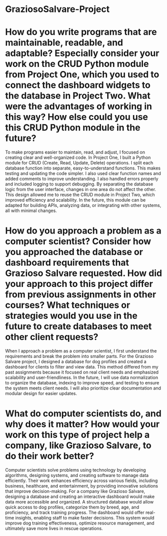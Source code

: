 # GraziosoSalvare-Project

# How do you write programs that are maintainable, readable, and adaptable? Especially consider your work on the CRUD Python module from Project One, which you used to connect the dashboard widgets to the database in Project Two. What were the advantages of working in this way? How else could you use this CRUD Python module in the future?
To make programs easier to maintain, read, and adjust, I focused on creating clear and well-organized code. In Project One, I built a Python module for CRUD (Create, Read, Update, Delete) operations. I split each database function into separate, easy-to-understand functions. This makes testing and updating the code simpler. I also used clear function names and added comments to improve understanding. I also handled errors properly and included logging to support debugging. By separating the database logic from the user interface, changes in one area do not affect the other. This design allowed me to reuse the CRUD module in Project Two, which improved efficiency and scalability. In the future, this module can be adapted for building APIs, analyzing data, or integrating with other systems, all with minimal changes.

# How do you approach a problem as a computer scientist? Consider how you approached the database or dashboard requirements that Grazioso Salvare requested. How did your approach to this project differ from previous assignments in other courses? What techniques or strategies would you use in the future to create databases to meet other client requests?
When I approach a problem as a computer scientist, I first understand the requirements and break the problem into smaller parts. For the Grazioso Salvare project, I designed a database for dog profiles and created a dashboard for clients to filter and view data. This method differed from my past assignments because it focused on real client needs and emphasized scalability and user-friendliness. In the future, I will use data normalization to organize the database, indexing to improve speed, and testing to ensure the system meets client needs. I will also prioritize clear documentation and modular design for easier updates.
# What do computer scientists do, and why does it matter? How would your work on this type of project help a company, like Grazioso Salvare, to do their work better?
Computer scientists solve problems using technology by developing algorithms, designing systems, and creating software to manage data efficiently. Their work enhances efficiency across various fields, including business, healthcare, and entertainment, by providing innovative solutions that improve decision-making.
For a company like Grazioso Salvare, designing a database and creating an interactive dashboard would make data more accessible and organized. A structured database would allow quick access to dog profiles, categorize them by breed, age, and proficiency, and track training progress. The dashboard would offer real-time insights, enabling staff to make faster decisions. This system would improve dog training effectiveness, optimize resource management, and ultimately save more lives in rescue operations.
